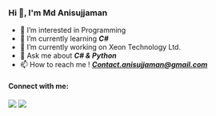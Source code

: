 ### Hi 👋, I'm Md Anisujjaman

- 👀 I’m interested in Programming
- 🌱 I’m currently learning ***C#***
- 🔭 I’m currently working on Xeon Technology Ltd.
- 💬 Ask me about ***C# & Python***
- 📫 How to reach me ! ***Contact.anisujjaman@gmail.com***

#### Connect with me:
<p align="left">

<a href = "https://www.instagram.com/md_anisujjaman/"><img src="https://img.icons8.com/fluent/48/000000/instagram-new.png"/></a>
<a href = "https://www.linkedin.com/in/md-anisujjaman/"><img src="https://img.icons8.com/fluent/48/000000/linkedin.png"/></a>
  
</p>
<!---
Anisujjaman-Md/Anisujjaman-Md is a ✨ special ✨ repository because its `README.md` (this file) appears on your GitHub profile.
You can click the Preview link to take a look at your changes.
--->
